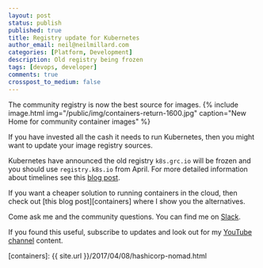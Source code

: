 ```yaml
---
layout: post
status: publish
published: true
title: Registry update for Kubernetes
author_email: neil@neilmillard.com
categories: [Platform, Development]
description: Old registry being frozen
tags: [devops, developer]
comments: true
crosspost_to_medium: false
---
```

The community registry is now the best source for images.
{% include image.html
img="/public/img/containers-return-1600.jpg"
caption="New Home for community container images" %}

If you have invested all the cash it needs to run Kubernetes, then you might want to update your image registry sources.

Kubernetes have announced the old registry `k8s.grc.io` will be frozen and you should use `registry.k8s.io` from April.
For more detailed information about timelines see this [blog post][k8s-blog].

If you want a cheaper solution to running containers in the cloud, then check out [this blog post][containers] where
I show you the alternatives.

Come ask me and the community questions. You can find me on [Slack]({{site.data.slack.invite}}).


If you found this useful, subscribe to updates and look out for my [YouTube channel]({{site.data.youtube.channel}}) content.


[k8s-blog]: https://kubernetes.io/blog/2023/02/06/k8s-gcr-io-freeze-announcement
[containers]: {{ site.url }}/2017/04/08/hashicorp-nomad.html
